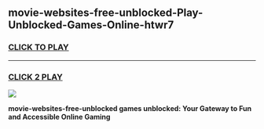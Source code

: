 
## movie-websites-free-unblocked-Play-Unblocked-Games-Online-htwr7
<h3>
<a href="https://premium76.site?title=movie-websites-free-unblocked&ref=25A">CLICK TO PLAY</a></h3>
<hr>

<h3>
<a href="https://premium76.site?title=movie-websites-free-unblocked&ref=25A">CLICK 2 PLAY</a>
  
</h3>

<a href="https://premium76.site?title=movie-websites-free-unblocked&ref=25A"><img src="https://clearcache.store/games.png"></a>


**movie-websites-free-unblocked games unblocked: Your Gateway to Fun and Accessible Online Gaming**

